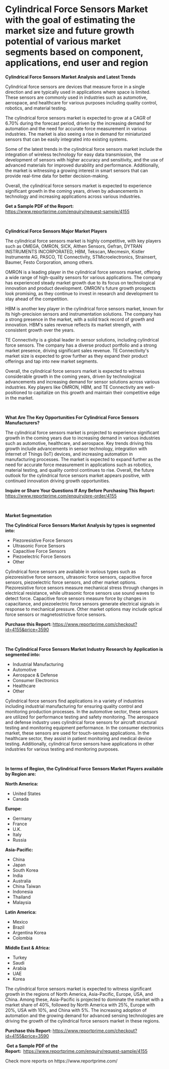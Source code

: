 <p><h1>Cylindrical Force Sensors Market with the goal of estimating the market size and future growth potential of various market segments based on component, applications, end user and region</h1></p><p><strong>Cylindrical Force Sensors Market Analysis and Latest Trends</strong></p>
<p><p>Cylindrical force sensors are devices that measure force in a single direction and are typically used in applications where space is limited. These sensors are commonly used in industries such as automotive, aerospace, and healthcare for various purposes including quality control, robotics, and material testing.</p><p>The cylindrical force sensors market is expected to grow at a CAGR of 6.70% during the forecast period, driven by the increasing demand for automation and the need for accurate force measurement in various industries. The market is also seeing a rise in demand for miniaturized sensors that can be easily integrated into existing systems.</p><p>Some of the latest trends in the cylindrical force sensors market include the integration of wireless technology for easy data transmission, the development of sensors with higher accuracy and sensitivity, and the use of advanced materials for improved durability and performance. Additionally, the market is witnessing a growing interest in smart sensors that can provide real-time data for better decision-making.</p><p>Overall, the cylindrical force sensors market is expected to experience significant growth in the coming years, driven by advancements in technology and increasing applications across various industries.</p></p>
<p><strong>Get a Sample PDF of the Report:&nbsp;</strong> <a href="https://www.reportprime.com/enquiry/request-sample/4155">https://www.reportprime.com/enquiry/request-sample/4155</a></p>
<p>&nbsp;</p>
<p><strong>Cylindrical Force Sensors Major Market Players</strong></p>
<p><p>The cylindrical force sensors market is highly competitive, with key players such as OMEGA, OMRON, SICK, Althen Sensors, Gefran, DYTRAN INSTRUMENTS INCORPORATED, HBM, Tekscan, Mecmesin, Kistler Instrumente AG, PASCO, TE Connectivity, STMicroelectronics, Strainsert, Baumer, Festo Corporation, among others.</p><p>OMRON is a leading player in the cylindrical force sensors market, offering a wide range of high-quality sensors for various applications. The company has experienced steady market growth due to its focus on technological innovation and product development. OMRON's future growth prospects look promising, as they continue to invest in research and development to stay ahead of the competition.</p><p>HBM is another key player in the cylindrical force sensors market, known for its high-precision sensors and instrumentation solutions. The company has a strong presence in the market, with a solid track record of growth and innovation. HBM's sales revenue reflects its market strength, with consistent growth over the years.</p><p>TE Connectivity is a global leader in sensor solutions, including cylindrical force sensors. The company has a diverse product portfolio and a strong market presence, driving significant sales revenue. TE Connectivity's market size is expected to grow further as they expand their product offerings and tap into new market segments.</p><p>Overall, the cylindrical force sensors market is expected to witness considerable growth in the coming years, driven by technological advancements and increasing demand for sensor solutions across various industries. Key players like OMRON, HBM, and TE Connectivity are well-positioned to capitalize on this growth and maintain their competitive edge in the market.</p></p>
<p>&nbsp;</p>
<p><strong>What Are The Key Opportunities For Cylindrical Force Sensors Manufacturers?</strong></p>
<p><p>The cylindrical force sensors market is projected to experience significant growth in the coming years due to increasing demand in various industries such as automotive, healthcare, and aerospace. Key trends driving this growth include advancements in sensor technology, integration with Internet of Things (IoT) devices, and increasing automation in manufacturing processes. The market is expected to expand further as the need for accurate force measurement in applications such as robotics, material testing, and quality control continues to rise. Overall, the future outlook for the cylindrical force sensors market appears positive, with continued innovation driving growth opportunities.</p></p>
<p><strong>Inquire or Share Your Questions If Any Before Purchasing This Report:</strong> <a href="https://www.reportprime.com/enquiry/pre-order/4155">https://www.reportprime.com/enquiry/pre-order/4155</a></p>
<p>&nbsp;</p>
<p><strong>Market Segmentation</strong></p>
<p><strong>The Cylindrical Force Sensors Market Analysis by types is segmented into:</strong></p>
<p><ul><li>Piezoresistive Force Sensors</li><li>Ultrasonic Force Sensors</li><li>Capacitive Force Sensors</li><li>Piezoelectric Force Sensors</li><li>Other</li></ul></p>
<p><p>Cylindrical force sensors are available in various types such as piezoresistive force sensors, ultrasonic force sensors, capacitive force sensors, piezoelectric force sensors, and other market options. Piezoresistive force sensors measure mechanical stress through changes in electrical resistance, while ultrasonic force sensors use sound waves to detect force. Capacitive force sensors measure force by changes in capacitance, and piezoelectric force sensors generate electrical signals in response to mechanical pressure. Other market options may include optical force sensors or magnetostrictive force sensors.</p></p>
<p><strong>Purchase this Report:&nbsp;</strong><a href="https://www.reportprime.com/checkout?id=4155&price=3590">https://www.reportprime.com/checkout?id=4155&price=3590</a></p>
<p>&nbsp;</p>
<p><strong>The Cylindrical Force Sensors Market Industry Research by Application is segmented into:</strong></p>
<p><ul><li>Industrial Manufacturing</li><li>Automotive</li><li>Aerospace & Defense</li><li>Consumer Electronics</li><li>Healthcare</li><li>Other</li></ul></p>
<p><p>Cylindrical force sensors find applications in a variety of industries including industrial manufacturing for ensuring quality control and monitoring production processes. In the automotive sector, these sensors are utilized for performance testing and safety monitoring. The aerospace and defense industry uses cylindrical force sensors for aircraft structural testing and monitoring equipment performance. In the consumer electronics market, these sensors are used for touch-sensing applications. In the healthcare sector, they assist in patient monitoring and medical device testing. Additionally, cylindrical force sensors have applications in other industries for various testing and monitoring purposes.</p></p>
<p>&nbsp;</p>
<p><strong>In terms of Region, the Cylindrical Force Sensors Market Players available by Region are:</strong></p>
<p>
    <p> <strong> North America: </strong>
        <ul>
            <li>United States</li>
            <li>Canada</li>
        </ul>
        </p> 
    <p> <strong> Europe: </strong>
        <ul>
            <li>Germany</li>
            <li>France</li>
            <li>U.K.</li>
            <li>Italy</li>
            <li>Russia</li>
        </ul>
        </p> 
    <p> <strong> Asia-Pacific: </strong>
        <ul>
            <li>China</li>
            <li>Japan</li>
            <li>South Korea</li>
            <li>India</li>
            <li>Australia</li>
            <li>China Taiwan</li>
            <li>Indonesia</li>
            <li>Thailand</li>
            <li>Malaysia</li>
        </ul>
        </p> 
    <p> <strong> Latin America: </strong>
        <ul>
            <li>Mexico</li>
            <li>Brazil</li>
            <li>Argentina Korea</li>
            <li>Colombia</li>
        </ul>
        </p> 
    <p> <strong> Middle East & Africa: </strong>
        <ul>
            <li>Turkey</li>
            <li>Saudi</li>
            <li>Arabia</li>
            <li>UAE</li>
            <li>Korea</li>
        </ul>
    </p>
    </p>
<p><p>The cylindrical force sensors market is expected to witness significant growth in the regions of North America, Asia-Pacific, Europe, USA, and China. Among these, Asia-Pacific is projected to dominate the market with a market share of 40%, followed by North America with 25%, Europe with 20%, USA with 10%, and China with 5%. The increasing adoption of automation and the growing demand for advanced sensing technologies are driving the growth of the cylindrical force sensors market in these regions.</p></p>
<p><strong>Purchase this Report: </strong><a href="https://www.reportprime.com/checkout?id=4155&price=3590">https://www.reportprime.com/checkout?id=4155&price=3590</a></p>
<p>&nbsp;<strong>Get a Sample PDF of the Report:&nbsp;&nbsp;</strong><a href="https://www.reportprime.com/enquiry/request-sample/4155">https://www.reportprime.com/enquiry/request-sample/4155</a></p>
<p><strong></strong></p>
<p>Check more reports on https://www.reportprime.com/</p>